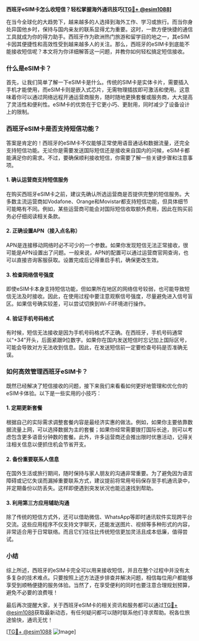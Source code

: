 **西班牙eSIM卡怎么收短信？轻松掌握海外通讯技巧[[TG💪+ @esim1088](https://t.me/s/esim1088)]**

在当今全球化的大趋势下，越来越多的人选择到海外工作、学习或旅行。而当你身处异国他乡时，保持与国内亲友的联系显得尤为重要。这时，一款方便快捷的通信工具就成为你的得力助手。西班牙作为欧洲热门旅游和留学目的地之一，其eSIM卡因其便捷性和高效性受到越来越多人的关注。那么，西班牙的eSIM卡到底能不能接收短信呢？本文将为你详细解答这一问题，并教你如何轻松搞定短信接收。

### 什么是eSIM卡？

首先，让我们简单了解一下eSIM卡是什么。传统的SIM卡是实体卡片，需要插入手机才能使用，而eSIM卡则是嵌入式芯片，无需物理插拔即可激活和使用。这意味着你可以通过网络远程开通运营商服务，随时随地更换套餐或服务商，大大提高了灵活性和便利性。eSIM卡的优势在于它更小巧、更耐用，同时减少了设备设计上的限制。

### 西班牙eSIM卡是否支持短信功能？

答案是肯定的！西班牙的eSIM卡不仅能够正常使用语音通话和数据流量，还完全支持短信功能。无论你是需要发送国际短信还是接收来自国内的问候，eSIM卡都能满足你的需求。不过，要确保顺利接收短信，你需要了解一些关键步骤和注意事项。

#### 1. 确认运营商支持短信服务

在购买西班牙eSIM卡之前，建议先确认所选运营商是否提供完整的短信服务。大多数主流运营商如Vodafone、Orange和Movistar都支持短信功能，但具体细节可能略有不同。例如，某些运营商可能会对国际短信收取额外费用，因此在购买前务必仔细阅读相关条款。

#### 2. 正确设置APN（接入点名称）

APN是连接移动网络时必不可少的一个参数。如果你发现短信无法正常接收，很可能是APN设置出了问题。一般来说，APN的配置可以通过运营商官网查询，也可以直接咨询客服获取。设置完成后记得重启手机，确保更改生效。

#### 3. 检查网络信号强度

即使eSIM卡本身支持短信功能，但如果所在地区的网络信号较弱，也可能导致短信无法及时接收。因此，在使用过程中要注意观察信号强度，尽量避免进入信号盲区。如果信号确实较差，可以尝试切换到Wi-Fi环境进行操作。

#### 4. 验证手机号码格式

有时候，短信无法接收是因为手机号码格式不正确。在西班牙，手机号码通常以“+34”开头，后面紧跟9位数字。如果你在国内发送短信时忘记加上国际区号，可能会导致对方无法收到信息。因此，在发送短信前一定要检查号码是否准确无误。

### 如何高效管理西班牙eSIM卡？

既然已经解决了短信接收的问题，接下来我们来看看如何更好地管理和优化你的eSIM卡体验。以下是一些实用的小技巧：

#### 1. 定期更新套餐

根据自己的实际需求调整套餐内容是最经济实惠的做法。例如，如果你主要依靠数据流量上网，可以选择数据为主的套餐；如果你经常需要拨打国际长途，则可以考虑包含更多语音分钟数的套餐。此外，许多运营商还会推出限时优惠活动，记得关注相关信息以便抓住机会节省开支。

#### 2. 备份重要联系人信息

在国外生活或旅行期间，随时保持与家人朋友的沟通非常重要。为了避免因为语言障碍或记忆失误而漏掉重要联系方式，建议提前将常用号码保存至手机通讯录中，并定期备份以防丢失。这样即便遇到突发状况也能迅速找到帮助。

#### 3. 利用第三方应用辅助沟通

除了传统的短信方式外，还可以借助微信、WhatsApp等即时通讯软件实现跨平台交流。这些应用程序不仅支持文字聊天，还能发送图片、视频等多种形式的内容，非常适合用于日常联络。而且它们往往比传统短信更加灵活且成本低廉，值得尝试。

### 小结

综上所述，西班牙的eSIM卡完全可以用来接收短信，并且在整个过程中并没有太多复杂的技术难点。只要按照上述方法逐步排查并解决问题，相信每位用户都能够享受到顺畅便捷的服务体验。当然了，在享受便利的同时也要注意合理规划预算，避免不必要的浪费哦！

最后再次提醒大家，关于西班牙eSIM卡的相关资讯和服务都可以通过[TG💪+ @esim1088](https://t.me/s/esim1088)获取最新动态，有任何疑问都可以随时联系他们寻求帮助。祝各位旅途愉快，通讯无忧！

[[TG💪+ @esim1088](https://t.me/s/esim1088) ![Image](https://i.postimg.cc/4NQfJmqS/Snipaste-2025-05-13-00-14-12.png)]